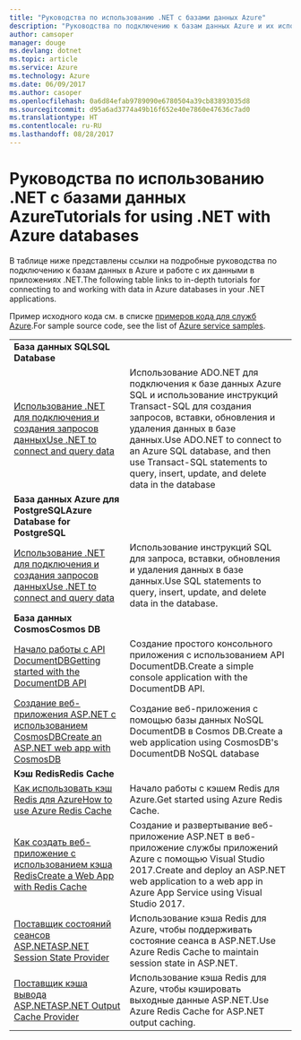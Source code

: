 ```yaml
---
title: "Руководства по использованию .NET с базами данных Azure"
description: "Руководства по подключению к базам данных Azure и их использованию в приложениях .NET."
author: camsoper
manager: douge
ms.devlang: dotnet
ms.topic: article
ms.service: Azure
ms.technology: Azure
ms.date: 06/09/2017
ms.author: casoper
ms.openlocfilehash: 0a6d84efab9789090e6780504a39cb83893035d8
ms.sourcegitcommit: d95a6ad3774a49b16f652e40e7860e47636c7ad0
ms.translationtype: HT
ms.contentlocale: ru-RU
ms.lasthandoff: 08/28/2017
---
```

# <a name="tutorials-for-using-net-with-azure-databases"></a><span data-ttu-id="f0980-103">Руководства по использованию .NET с базами данных Azure</span><span class="sxs-lookup"><span data-stu-id="f0980-103">Tutorials for using .NET with Azure databases</span></span>

<span data-ttu-id="f0980-104">В таблице ниже представлены ссылки на подробные руководства по подключению к базам данных в Azure и работе с их данными в приложениях .NET.</span><span class="sxs-lookup"><span data-stu-id="f0980-104">The following table links to in-depth tutorials for connecting to and working with data in Azure databases in your .NET applications.</span></span>

<span data-ttu-id="f0980-105">Пример исходного кода см. в списке [примеров кода для служб Azure](https://azure.microsoft.com/resources/samples/?platform=dotnet).</span><span class="sxs-lookup"><span data-stu-id="f0980-105">For sample source code, see the list of [Azure service samples](https://azure.microsoft.com/resources/samples/?platform=dotnet).</span></span>

| | |
|---|---|
| <span data-ttu-id="f0980-106">**База данных SQL**</span><span class="sxs-lookup"><span data-stu-id="f0980-106">**SQL Database**</span></span> ||
| <span data-ttu-id="f0980-107">[Использование .NET для подключения и создания запросов данных][1]</span><span class="sxs-lookup"><span data-stu-id="f0980-107">[Use .NET to connect and query data][1]</span></span> | <span data-ttu-id="f0980-108">Использование ADO.NET для подключения к базе данных Azure SQL и использование инструкций Transact-SQL для создания запросов, вставки, обновления и удаления данных в базе данных.</span><span class="sxs-lookup"><span data-stu-id="f0980-108">Use ADO.NET to connect to an Azure SQL database, and then use Transact-SQL statements to query, insert, update, and delete data in the database</span></span> | 
| <span data-ttu-id="f0980-109">**База данных Azure для PostgreSQL**</span><span class="sxs-lookup"><span data-stu-id="f0980-109">**Azure Database for PostgreSQL**</span></span> ||
| <span data-ttu-id="f0980-110">[Использование .NET для подключения и создания запросов данных][2]</span><span class="sxs-lookup"><span data-stu-id="f0980-110">[Use .NET to connect and query data][2]</span></span> | <span data-ttu-id="f0980-111">Использование инструкций SQL для запроса, вставки, обновления и удаления данных в базе данных.</span><span class="sxs-lookup"><span data-stu-id="f0980-111">Use SQL statements to query, insert, update, and delete data in the database.</span></span> | 
| <span data-ttu-id="f0980-112">**База данных Cosmos**</span><span class="sxs-lookup"><span data-stu-id="f0980-112">**Cosmos DB**</span></span> ||
| <span data-ttu-id="f0980-113">[Начало работы с API DocumentDB][4]</span><span class="sxs-lookup"><span data-stu-id="f0980-113">[Getting started with the DocumentDB API][4]</span></span> | <span data-ttu-id="f0980-114">Создание простого консольного приложения с использованием API DocumentDB.</span><span class="sxs-lookup"><span data-stu-id="f0980-114">Create a simple console application with the DocumentDB API.</span></span> | 
| <span data-ttu-id="f0980-115">[Создание веб-приложения ASP.NET с использованием CosmosDB][3]</span><span class="sxs-lookup"><span data-stu-id="f0980-115">[Create an ASP.NET web app with CosmosDB][3]</span></span> | <span data-ttu-id="f0980-116">Создание веб-приложения с помощью базы данных NoSQL DocumentDB в Cosmos DB.</span><span class="sxs-lookup"><span data-stu-id="f0980-116">Create a web application using CosmosDB's DocumentDB NoSQL database</span></span> | 
| <span data-ttu-id="f0980-117">**Кэш Redis**</span><span class="sxs-lookup"><span data-stu-id="f0980-117">**Redis Cache**</span></span> | |
| <span data-ttu-id="f0980-118">[Как использовать кэш Redis для Azure][6]</span><span class="sxs-lookup"><span data-stu-id="f0980-118">[How to use Azure Redis Cache][6]</span></span> | <span data-ttu-id="f0980-119">Начало работы с кэшем Redis для Azure.</span><span class="sxs-lookup"><span data-stu-id="f0980-119">Get started using Azure Redis Cache.</span></span> |
| <span data-ttu-id="f0980-120">[Как создать веб-приложение с использованием кэша Redis][5]</span><span class="sxs-lookup"><span data-stu-id="f0980-120">[Create a Web App with Redis Cache][5]</span></span> | <span data-ttu-id="f0980-121">Создание и развертывание веб-приложение ASP.NET в веб-приложение службы приложений Azure с помощью Visual Studio 2017.</span><span class="sxs-lookup"><span data-stu-id="f0980-121">Create and deploy an ASP.NET web application to a web app in Azure App Service using Visual Studio 2017.</span></span>  | 
| <span data-ttu-id="f0980-122">[Поставщик состояний сеансов ASP.NET][7]</span><span class="sxs-lookup"><span data-stu-id="f0980-122">[ASP.NET Session State Provider][7]</span></span> | <span data-ttu-id="f0980-123">Использование кэша Redis для Azure, чтобы поддерживать состояние сеанса в ASP.NET.</span><span class="sxs-lookup"><span data-stu-id="f0980-123">Use Azure Redis Cache to maintain session state in ASP.NET.</span></span>  | 
| <span data-ttu-id="f0980-124">[Поставщик кэша вывода ASP.NET][8]</span><span class="sxs-lookup"><span data-stu-id="f0980-124">[ASP.NET Output Cache Provider][8]</span></span> | <span data-ttu-id="f0980-125">Использование кэша Redis для Azure, чтобы кэшировать выходные данные ASP.NET.</span><span class="sxs-lookup"><span data-stu-id="f0980-125">Use Azure Redis Cache for ASP.NET output caching.</span></span>  | 
 

[1]: /azure/sql-database/sql-database-connect-query-dotnet
[2]: /azure/postgresql/connect-csharp
[3]: /azure/cosmos-db/documentdb-dotnet-application
[4]: /azure/cosmos-db/documentdb-dotnetcore-get-started
[5]: /azure/redis-cache/cache-web-app-howto
[6]: /azure/redis-cache/cache-dotnet-how-to-use-azure-redis-cache
[7]: /azure/redis-cache/cache-aspnet-session-state-provider
[8]: /azure/redis-cache/cache-aspnet-output-cache-provider

